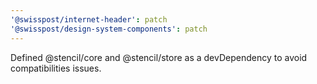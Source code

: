 ```yaml
---
'@swisspost/internet-header': patch
'@swisspost/design-system-components': patch
---
```


Defined @stencil/core and @stencil/store as a devDependency to avoid compatibilities issues.
